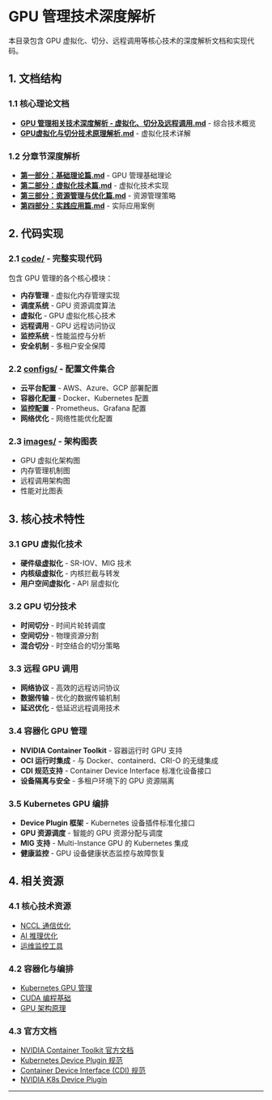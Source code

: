 # GPU 管理技术深度解析

本目录包含 GPU 虚拟化、切分、远程调用等核心技术的深度解析文档和实现代码。

## 1. 文档结构

### 1.1 核心理论文档

- **[GPU 管理相关技术深度解析 - 虚拟化、切分及远程调用.md](GPU%20管理相关技术深度解析%20-%20虚拟化、切分及远程调用.md)** - 综合技术概览
- **[GPU虚拟化与切分技术原理解析.md](GPU虚拟化与切分技术原理解析.md)** - 虚拟化技术详解

### 1.2 分章节深度解析

- **[第一部分：基础理论篇.md](第一部分：基础理论篇.md)** - GPU 管理基础理论
- **[第二部分：虚拟化技术篇.md](第二部分：虚拟化技术篇.md)** - 虚拟化技术实现
- **[第三部分：资源管理与优化篇.md](第三部分：资源管理与优化篇.md)** - 资源管理策略
- **[第四部分：实践应用篇.md](第四部分：实践应用篇.md)** - 实际应用案例

## 2. 代码实现

### 2.1 [code/](code/) - 完整实现代码

包含 GPU 管理的各个核心模块：

- **内存管理** - 虚拟化内存管理实现
- **调度系统** - GPU 资源调度算法
- **虚拟化** - GPU 虚拟化核心技术
- **远程调用** - GPU 远程访问协议
- **监控系统** - 性能监控与分析
- **安全机制** - 多租户安全保障

### 2.2 [configs/](configs/) - 配置文件集合

- **云平台配置** - AWS、Azure、GCP 部署配置
- **容器化配置** - Docker、Kubernetes 配置
- **监控配置** - Prometheus、Grafana 配置
- **网络优化** - 网络性能优化配置

### 2.3 [images/](images/) - 架构图表

- GPU 虚拟化架构图
- 内存管理机制图
- 远程调用架构图
- 性能对比图表

## 3. 核心技术特性

### 3.1 GPU 虚拟化技术

- **硬件级虚拟化** - SR-IOV、MIG 技术
- **内核级虚拟化** - 内核拦截与转发
- **用户空间虚拟化** - API 层虚拟化

### 3.2 GPU 切分技术

- **时间切分** - 时间片轮转调度
- **空间切分** - 物理资源分割
- **混合切分** - 时空结合的切分策略

### 3.3 远程 GPU 调用

- **网络协议** - 高效的远程访问协议
- **数据传输** - 优化的数据传输机制
- **延迟优化** - 低延迟远程调用技术

### 3.4 容器化 GPU 管理

- **NVIDIA Container Toolkit** - 容器运行时 GPU 支持
- **OCI 运行时集成** - 与 Docker、containerd、CRI-O 的无缝集成
- **CDI 规范支持** - Container Device Interface 标准化设备接口
- **设备隔离与安全** - 多租户环境下的 GPU 资源隔离

### 3.5 Kubernetes GPU 编排

- **Device Plugin 框架** - Kubernetes 设备插件标准化接口
- **GPU 资源调度** - 智能的 GPU 资源分配与调度
- **MIG 支持** - Multi-Instance GPU 的 Kubernetes 集成
- **健康监控** - GPU 设备健康状态监控与故障恢复

## 4. 相关资源

### 4.1 核心技术资源

- [NCCL 通信优化](../nccl/README.md)
- [AI 推理优化](../inference/README.md)
- [运维监控工具](../ops/README.md)

### 4.2 容器化与编排

- [Kubernetes GPU 管理](../k8s/llm-d-intro.md)
- [CUDA 编程基础](../cuda/README.md)
- [GPU 架构原理](../gpu_architecture/README.md)

### 4.3 官方文档

- [NVIDIA Container Toolkit 官方文档](https://docs.nvidia.com/datacenter/cloud-native/container-toolkit/)
- [Kubernetes Device Plugin 规范](https://kubernetes.io/docs/concepts/extend-kubernetes/compute-storage-net/device-plugins/)
- [Container Device Interface (CDI) 规范](https://github.com/cncf-tags/container-device-interface)
- [NVIDIA K8s Device Plugin](https://github.com/NVIDIA/k8s-device-plugin)

---
